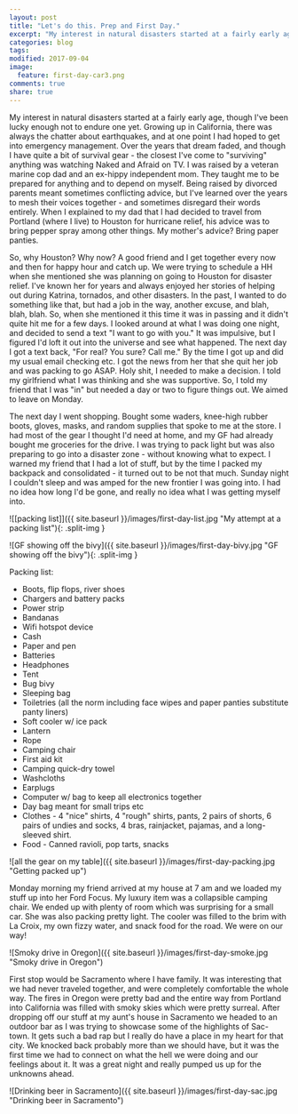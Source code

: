 ```yaml
---
layout: post
title: "Let's do this. Prep and First Day."
excerpt: "My interest in natural disasters started at a fairly early age, though I've been lucky enough not to endure one yet..."
categories: blog
tags:
modified: 2017-09-04
image:
  feature: first-day-car3.png
comments: true
share: true
---
```


My interest in natural disasters started at a fairly early age, though I've been lucky enough not to endure one yet. Growing up in California, there was always the chatter about earthquakes, and at one point I had hoped to get into emergency management. Over the years that dream faded, and though I have quite a bit of survival gear - the closest I've come to "surviving" anything was watching Naked and Afraid on TV. I was raised by a veteran marine cop dad and an ex-hippy independent mom. They taught me to be prepared for anything and to depend on myself. Being raised by divorced parents meant sometimes conflicting advice, but I've learned over the years to mesh their voices together - and sometimes disregard their words entirely. When I explained to my dad that I had decided to travel from Portland (where I live) to Houston for hurricane relief, his advice was to bring pepper spray among other things. My mother's advice? Bring paper panties.

So, why Houston? Why now? A good friend and I get together every now and then for happy hour and catch up. We were trying to schedule a HH when she mentioned she was planning on going to Houston for disaster relief. I've known her for years and always enjoyed her stories of helping out during Katrina, tornados, and other disasters. In the past, I wanted to do something like that, but had a job in the way, another excuse, and blah, blah, blah. So, when she mentioned it this time it was in passing and it didn't quite hit me for a few days. I looked around at what I was doing one night, and decided to send a text "I want to go with you." It was impulsive, but I figured I'd loft it out into the universe and see what happened. The next day I got a text back, "For real? You sure? Call me." By the time I got up and did my usual email checking etc. I got the news from her that she quit her job and was packing to go ASAP. Holy shit, I needed to make a decision. I told my girlfriend what I was thinking and she was supportive. So, I told my friend that I was "in" but needed a day or two to figure things out. We aimed to leave on Monday.

The next day I went shopping. Bought some waders, knee-high rubber boots, gloves, masks, and random supplies that spoke to me at the store. I had most of the gear I thought I'd need at home, and my GF had already bought me groceries for the drive. I was trying to pack light but was also preparing to go into a disaster zone - without knowing what to expect. I warned my friend that I had a lot of stuff, but by the time I packed my backpack and consolidated - it turned out to be not that much. Sunday night I couldn't sleep and was amped for the new frontier I was going into. I had no idea how long I'd be gone, and really no idea what I was getting myself into.

![[packing list]]({{ site.baseurl }}/images/first-day-list.jpg "My attempt at a packing list"){: .split-img }

![GF showing off the bivy]({{ site.baseurl }}/images/first-day-bivy.jpg "GF showing off the bivy"){: .split-img }

Packing list:
* Boots, flip flops, river shoes
* Chargers and battery packs
* Power strip
* Bandanas
* Wifi hotspot device
* Cash
* Paper and pen
* Batteries
* Headphones
* Tent
* Bug bivy
* Sleeping bag
* Toiletries (all the norm including face wipes and paper panties substitute panty liners)
* Soft cooler w/ ice pack
* Lantern
* Rope
* Camping chair
* First aid kit
* Camping quick-dry towel
* Washcloths
* Earplugs
* Computer w/ bag to keep all electronics together
* Day bag meant for small trips etc
* Clothes - 4 "nice" shirts, 4 "rough" shirts, pants, 2 pairs of shorts, 6 pairs of undies and socks, 4 bras, rainjacket, pajamas, and a long-sleeved shirt.
* Food - Canned ravioli, pop tarts, snacks

![all the gear on my table]({{ site.baseurl }}/images/first-day-packing.jpg "Getting packed up")

Monday morning my friend arrived at my house at 7 am and we loaded my stuff up into her Ford Focus. My luxury item was a collapsible camping chair. We ended up with plenty of room which was surprising for a small car. She was also packing pretty light. The cooler was filled to the brim with La Croix, my own fizzy water, and snack food for the road. We were on our way!

![Smoky drive in Oregon]({{ site.baseurl }}/images/first-day-smoke.jpg "Smoky drive in Oregon")

First stop would be Sacramento where I have family. It was interesting that we had never traveled together, and were completely comfortable the whole way. The fires in Oregon were pretty bad and the entire way from Portland into California was filled with smoky skies which were pretty surreal. After dropping off our stuff at my aunt's house in Sacramento we headed to an outdoor bar as I was trying to showcase some of the highlights of Sac-town. It gets such a bad rap but I really do have a place in my heart for that city. We knocked back probably more than we should have, but it was the first time we had to connect on what the hell we were doing and our feelings about it. It was a great night and really pumped us up for the unknowns ahead.

![Drinking beer in Sacramento]({{ site.baseurl }}/images/first-day-sac.jpg "Drinking beer in Sacramento")



